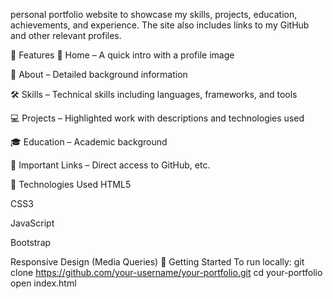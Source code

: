  personal portfolio website to showcase my skills, projects, education, achievements, and experience. The site also includes links to my GitHub and other relevant profiles.

📌 Features
📖 Home – A quick intro with a profile image

👤 About – Detailed background information

🛠️ Skills – Technical skills including languages, frameworks, and tools

💻 Projects – Highlighted work with descriptions and technologies used

🎓 Education – Academic background

🔗 Important Links – Direct access to GitHub, etc.

🧩 Technologies Used
HTML5

CSS3

JavaScript

Bootstrap

Responsive Design (Media Queries)
🚀 Getting Started
To run locally:
git clone https://github.com/your-username/your-portfolio.git
cd your-portfolio
open index.html
